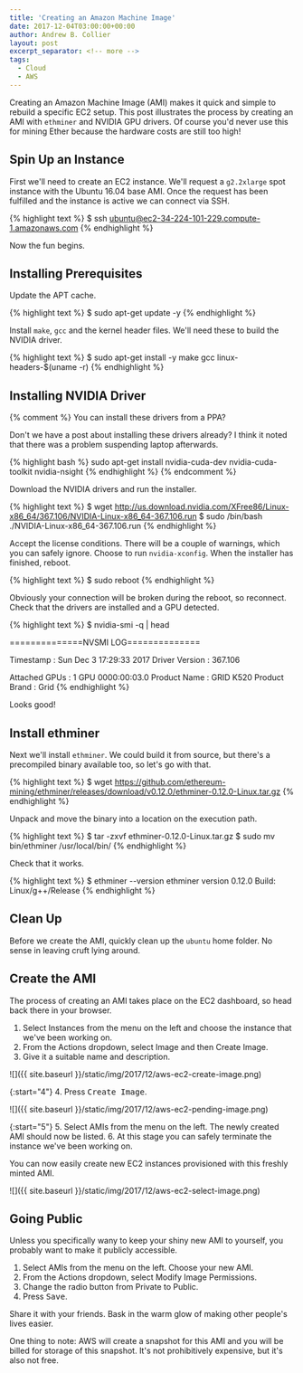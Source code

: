 ```yaml
---
title: 'Creating an Amazon Machine Image'
date: 2017-12-04T03:00:00+00:00
author: Andrew B. Collier
layout: post
excerpt_separator: <!-- more -->
tags:
  - Cloud
  - AWS
---
```


Creating an Amazon Machine Image (AMI) makes it quick and simple to rebuild a specific EC2 setup. This post illustrates the process by creating an AMI with `ethminer` and NVIDIA GPU drivers. Of course you'd never use this for mining Ether because the hardware costs are still too high!

<!-- more -->

## Spin Up an Instance

First we'll need to create an EC2 instance. We'll request a `g2.2xlarge` spot instance with the Ubuntu 16.04 base AMI. Once the request has been fulfilled and the instance is active we can connect via SSH.

{% highlight text %}
$ ssh ubuntu@ec2-34-224-101-229.compute-1.amazonaws.com
{% endhighlight %}

Now the fun begins.

## Installing Prerequisites

Update the APT cache.

{% highlight text %}
$ sudo apt-get update -y
{% endhighlight %}

Install `make`, `gcc` and the kernel header files. We'll need these to build the NVIDIA driver.

{% highlight text %}
$ sudo apt-get install -y make gcc linux-headers-$(uname -r)
{% endhighlight %}

## Installing NVIDIA Driver

{% comment %}
You can install these drivers from a PPA?

Don't we have a post about installing these drivers already? I think it noted that there was a problem suspending laptop afterwards.

{% highlight bash %}
sudo apt-get install nvidia-cuda-dev nvidia-cuda-toolkit nvidia-nsight
{% endhighlight %}
{% endcomment %}

Download the NVIDIA drivers and run the installer.

{% highlight text %}
$ wget http://us.download.nvidia.com/XFree86/Linux-x86_64/367.106/NVIDIA-Linux-x86_64-367.106.run
$ sudo /bin/bash ./NVIDIA-Linux-x86_64-367.106.run
{% endhighlight %}

Accept the license conditions. There will be a couple of warnings, which you can safely ignore. Choose to run `nvidia-xconfig`. When the installer has finished, reboot.

{% highlight text %}
$ sudo reboot
{% endhighlight %}

Obviously your connection will be broken during the reboot, so reconnect. Check that the drivers are installed and a GPU detected.

{% highlight text %}
$ nvidia-smi -q | head

==============NVSMI LOG==============

Timestamp                           : Sun Dec  3 17:29:33 2017
Driver Version                      : 367.106

Attached GPUs                       : 1
GPU 0000:00:03.0
    Product Name                    : GRID K520
    Product Brand                   : Grid
{% endhighlight %}

Looks good!

## Install ethminer

Next we'll install `ethminer`. We could build it from source, but there's a precompiled binary available too, so let's go with that.

{% highlight text %}
$ wget https://github.com/ethereum-mining/ethminer/releases/download/v0.12.0/ethminer-0.12.0-Linux.tar.gz
{% endhighlight %}

Unpack and move the binary into a location on the execution path.

{% highlight text %}
$ tar -zxvf ethminer-0.12.0-Linux.tar.gz
$ sudo mv bin/ethminer /usr/local/bin/
{% endhighlight %}

Check that it works.

{% highlight text %}
$ ethminer --version
ethminer version 0.12.0
Build: Linux/g++/Release
{% endhighlight %}

## Clean Up

Before we create the AMI, quickly clean up the `ubuntu` home folder. No sense in leaving cruft lying around.

## Create the AMI

The process of creating an AMI takes place on the EC2 dashboard, so head back there in your browser.

1. Select Instances from the menu on the left and choose the instance that we've been working on.
2. From the Actions dropdown, select Image and then Create Image.
3. Give it a suitable name and description.

![]({{ site.baseurl }}/static/img/2017/12/aws-ec2-create-image.png)

{:start="4"}
4. Press <kbd class="bg-primary">Create Image</kbd>.

![]({{ site.baseurl }}/static/img/2017/12/aws-ec2-pending-image.png)

{:start="5"}
5. Select AMIs from the menu on the left. The newly created AMI should now be listed.
6. At this stage you can safely terminate the instance we've been working on.

You can now easily create new EC2 instances provisioned with this freshly minted AMI.

![]({{ site.baseurl }}/static/img/2017/12/aws-ec2-select-image.png)

## Going Public

Unless you specifically wany to keep your shiny new AMI to yourself, you probably want to make it publicly accessible.

1. Select AMIs from the menu on the left. Choose your new AMI.
2. From the Actions dropdown, select Modify Image Permissions.
3. Change the radio button from Private to Public.
4. Press <kbd class="bg-primary">Save</kbd>.

Share it with your friends. Bask in the warm glow of making other people's lives easier.

One thing to note: AWS will create a snapshot for this AMI and you will be billed for storage of this snapshot. It's not prohibitively expensive, but it's also not free.